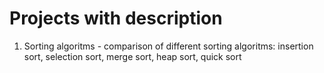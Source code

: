 # Projects with description
1. Sorting algoritms - comparison of different sorting algoritms: insertion sort, selection sort, merge sort, heap sort, quick sort
